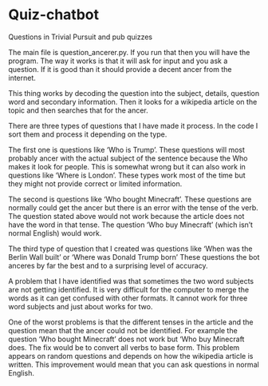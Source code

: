 # Quiz-chatbot
Questions in Trivial Pursuit and pub quizzes

The main file is question_ancerer.py. If you run that then you will have the program. The way it works is that it will ask for input and you ask a question. If it is good than it should provide a decent ancer from the internet.

This thing works by decoding the question into the subject, details, question word and secondary information. Then it looks for a wikipedia article on the topic and then searches that for the ancer.

There are three types of questions that I have made it process. In the code I sort them and process it depending on the type.

The first one is questions like ‘Who is Trump’. These questions will most probably ancer with the actual subject of the sentence because the Who makes it look for people. This is somewhat wrong but it can also work in questions like ‘Where is London’. These types work most of the time but they might not provide correct or limited information.

The second is questions like ‘Who bought Minecraft’. These questions are normally could get the ancer but there is an error with the tense of the verb. The question stated above would not work because the article does not have the word in that tense. The question ‘Who buy Minecraft’ (which isn’t normal English) would work.

The third type of question that I created was questions like ‘When was the Berlin Wall built’ or ‘Where was Donald Trump born’ These questions the bot anceres by far the best and to a surprising level of accuracy.

A problem that I have identified was that sometimes the two word subjects are not getting identified. It is very difficult for the computer to merge the words as it can get confused with other formats. It cannot work for three word subjects and just about works for two.

One of the worst problems is that the different tenses in the article and the question mean that the ancer could not be identified. For example the question ‘Who bought Minecraft’ does not work but ‘Who buy Minecraft does. The fix would be to convert all verbs to base form. This problem appears on random questions and depends on how the wikipedia article is written. This improvement would mean that you can ask questions in normal English.
